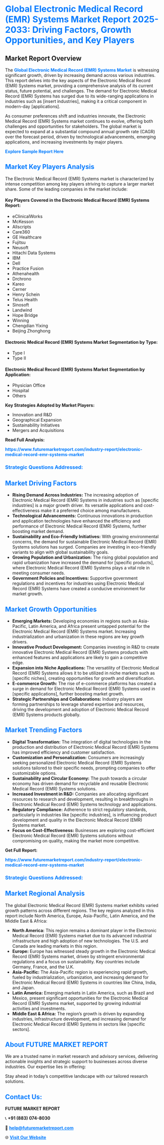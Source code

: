 <h1 style="color: #007BFF;">Global Electronic Medical Record (EMR) Systems Market Report 2025-2033: Driving Factors, Growth Opportunities, and Key Players</h1>

<section id="overview">
<h2>Market Report Overview</h2>
<p>The <a href="https://www.futuremarketreport.com/industry-report/electronic-medical-record-emr-systems-market" style="color: #007BFF; text-decoration: none;"><strong>Global Electronic Medical Record (EMR) Systems Market</strong></a> is witnessing significant growth, driven by increasing demand across various industries. This report delves into the key aspects of the Electronic Medical Record (EMR) Systems market, providing a comprehensive analysis of its current status, future potential, and challenges. The demand for Electronic Medical Record (EMR) Systems has surged due to its wide-ranging applications in industries such as [insert industries], making it a critical component in modern-day [applications].</p>
<p>As consumer preferences shift and industries innovate, the Electronic Medical Record (EMR) Systems market continues to evolve, offering both challenges and opportunities for stakeholders. The global market is expected to expand at a substantial compound annual growth rate (CAGR) over the forecast period, driven by technological advancements, emerging applications, and increasing investments by major players.</p>
</section>

<section id="overview">
<p><a href="https://www.futuremarketreport.com/request-sample/reportId=99327" style="color: #007BFF; text-decoration: none;"><strong>Explore Sample Report Here</strong></a></p>
</section>

<section id="key-players">
<h2 style="color: #007BFF;">Market Key Players Analysis</h2>
<p>The Electronic Medical Record (EMR) Systems market is characterized by intense competition among key players striving to capture a larger market share. Some of the leading companies in the market include:</p>
<h4>Key Players Covered in the Electronic Medical Record (EMR) Systems Report:</h4>
<ul><li>eClinicalWorks</li><li>McKesson</li><li>Allscripts</li><li>Care360</li><li>GE Healthcare</li><li>Fujitsu</li><li>Neusoft</li><li>Hitachi Data Systems</li><li>IBM</li><li>Dell</li><li>Practice Fusion</li><li>Athenahealth</li><li>Drchrono</li><li>Kareo</li><li>Cerner</li><li>Henry Schein</li><li>Telus Health</li><li>Sinosoft</li><li>Landwind</li><li>Hope Bridge</li><li>Winning</li><li>Chengdian Yixing</li><li>Beijing Zhonghong</li></ul>
<h4>Electronic Medical Record (EMR) Systems Market Segmentation by Type:</h4>
<ul><li>Type I</li><li>Type II</li></ul>

<h4>Electronic Medical Record (EMR) Systems Market Segmentation by Application:</h4>
<ul><li>Physician Office</li><li>Hospital</li><li>Others</li></ul>
<p><strong>Key Strategies Adopted by Market Players:</strong></p>
<ul>
<li>Innovation and R&D</li>
<li>Geographical Expansion</li>
<li>Sustainability Initiatives</li>
<li>Mergers and Acquisitions</li>
</ul>
</section>

<section>
<p><strong>Read Full Analysis: </strong></p><a href="https://www.futuremarketreport.com/industry-report/electronic-medical-record-emr-systems-market" style="color: #007BFF; text-decoration: none;"><strong>https://www.futuremarketreport.com/industry-report/electronic-medical-record-emr-systems-market</strong></a>
<h3 style="color: #007BFF;">Strategic Questions Addressed:</h3>
</section>

<section id="driving-factors">
<h2 style="color: #007BFF;">Market Driving Factors</h2>
<ul>
<li><strong>Rising Demand Across Industries:</strong> The increasing adoption of Electronic Medical Record (EMR) Systems in industries such as [specific industries] is a major growth driver. Its versatile applications and cost-effectiveness make it a preferred choice among manufacturers.</li>
<li><strong>Technological Advancements:</strong> Continuous innovations in production and application technologies have enhanced the efficiency and performance of Electronic Medical Record (EMR) Systems, further boosting market demand.</li>
<li><strong>Sustainability and Eco-Friendly Initiatives:</strong> With growing environmental concerns, the demand for sustainable Electronic Medical Record (EMR) Systems solutions has surged. Companies are investing in eco-friendly variants to align with global sustainability goals.</li>
<li><strong>Growing Population and Urbanization:</strong> The rising global population and rapid urbanization have increased the demand for [specific products], where Electronic Medical Record (EMR) Systems plays a vital role in meeting consumer needs.</li>
<li><strong>Government Policies and Incentives:</strong> Supportive government regulations and incentives for industries using Electronic Medical Record (EMR) Systems have created a conducive environment for market growth.</li>
</ul>
</section>

<section id="growth-opportunities">
<h2 style="color: #007BFF;">Market Growth Opportunities</h2>
<ul>
<li><strong>Emerging Markets:</strong> Developing economies in regions such as Asia-Pacific, Latin America, and Africa present untapped potential for the Electronic Medical Record (EMR) Systems market. Increasing industrialization and urbanization in these regions are key growth drivers.</li>
<li><strong>Innovative Product Development:</strong> Companies investing in R&D to create innovative Electronic Medical Record (EMR) Systems products with enhanced features and applications are likely to gain a competitive edge.</li>
<li><strong>Expansion into Niche Applications:</strong> The versatility of Electronic Medical Record (EMR) Systems allows it to be utilized in niche markets such as [specific niches], creating opportunities for growth and diversification.</li>
<li><strong>E-commerce Growth:</strong> The rise of e-commerce platforms has created a surge in demand for Electronic Medical Record (EMR) Systems used in [specific applications], further boosting market growth.</li>
<li><strong>Strategic Partnerships and Collaborations:</strong> Industry players are forming partnerships to leverage shared expertise and resources, driving the development and adoption of Electronic Medical Record (EMR) Systems products globally.</li>
</ul>
</section>

<section id="trending-factors">
<h2 style="color: #007BFF;">Market Trending Factors</h2>
<ul>
<li><strong>Digital Transformation:</strong> The integration of digital technologies in the production and distribution of Electronic Medical Record (EMR) Systems has improved efficiency and customer satisfaction.</li>
<li><strong>Customization and Personalization:</strong> Consumers are increasingly seeking personalized Electronic Medical Record (EMR) Systems solutions tailored to their specific needs, prompting companies to offer customizable options.</li>
<li><strong>Sustainability and Circular Economy:</strong> The push towards a circular economy has driven demand for recyclable and reusable Electronic Medical Record (EMR) Systems solutions.</li>
<li><strong>Increased Investment in R&D:</strong> Companies are allocating significant resources to research and development, resulting in breakthroughs in Electronic Medical Record (EMR) Systems technology and applications.</li>
<li><strong>Regulatory Compliance:</strong> Adherence to strict regulatory standards, particularly in industries like [specific industries], is influencing product development and quality in the Electronic Medical Record (EMR) Systems market.</li>
<li><strong>Focus on Cost-Effectiveness:</strong> Businesses are exploring cost-efficient Electronic Medical Record (EMR) Systems solutions without compromising on quality, making the market more competitive.</li>
</ul>
</section>

<section>
<p><strong>Get Full Report: </strong></p><a href="https://www.futuremarketreport.com/industry-report/electronic-medical-record-emr-systems-market" style="color: #007BFF; text-decoration: none;"><strong>https://www.futuremarketreport.com/industry-report/electronic-medical-record-emr-systems-market</strong></a>
<h3 style="color: #007BFF;">Strategic Questions Addressed:</h3>
</section>


<section id="regional-analysis">
<h2 style="color: #007BFF;">Market Regional Analysis</h2>
<p>The global Electronic Medical Record (EMR) Systems market exhibits varied growth patterns across different regions. The key regions analyzed in this report include North America, Europe, Asia-Pacific, Latin America, and the Middle East & Africa:</p>
<ul>
<li><strong>North America:</strong> This region remains a dominant player in the Electronic Medical Record (EMR) Systems market due to its advanced industrial infrastructure and high adoption of new technologies. The U.S. and Canada are leading markets in this region.</li>
<li><strong>Europe:</strong> Europe has witnessed steady growth in the Electronic Medical Record (EMR) Systems market, driven by stringent environmental regulations and a focus on sustainability. Key countries include Germany, France, and the U.K.</li>
<li><strong>Asia-Pacific:</strong> The Asia-Pacific region is experiencing rapid growth, fueled by industrialization, urbanization, and increasing demand for Electronic Medical Record (EMR) Systems in countries like China, India, and Japan.</li>
<li><strong>Latin America:</strong> Emerging markets in Latin America, such as Brazil and Mexico, present significant opportunities for the Electronic Medical Record (EMR) Systems market, supported by growing industrial activities and investments.</li>
<li><strong>Middle East & Africa:</strong> The region’s growth is driven by expanding industries, infrastructure development, and increasing demand for Electronic Medical Record (EMR) Systems in sectors like [specific sectors].</li>
</ul>
</section>

<footer>
<h2 style="color: #007BFF;">About FUTURE MARKET REPORT</h2>
<p>We are a trusted name in market research and advisory services, delivering actionable insights and strategic support to businesses across diverse industries. Our expertise lies in offering:</p>

<p>Stay ahead in today’s competitive landscape with our tailored research solutions.</p>

<h2 style="color: #007BFF;">Contact Us:</h2>
<p><strong>FUTURE MARKET REPORT</strong></p>
<p>📞 <strong>+91 (883) 074-8030</strong></p>
<p>📧 <strong><a href="mailto:help@futuremarketreport.com" style="color: #007BFF;">help@futuremarketreport.com</a></strong></p>
<p>🌐 <strong><a href="https://www.futuremarketreport.com/" style="color: #007BFF;">Visit Our Website</a></strong></p>
</footer>